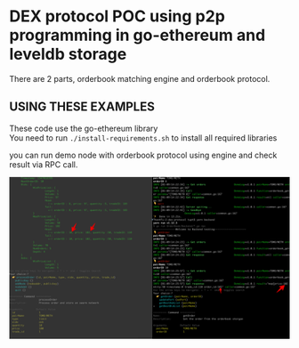 # DEX protocol POC using p2p programming in go-ethereum and leveldb storage

There are 2 parts, orderbook matching engine and orderbook protocol.

## USING THESE EXAMPLES

These code use the go-ethereum library  
You need to run `./install-requirements.sh` to install all required libraries

you can run demo node with orderbook protocol using engine and check result via RPC call.

![protocol](./protocol.png)

